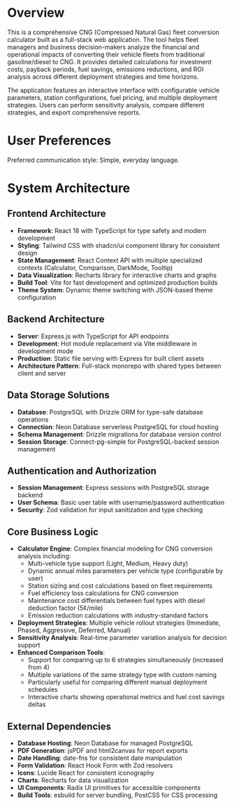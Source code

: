 # Overview

This is a comprehensive CNG (Compressed Natural Gas) fleet conversion calculator built as a full-stack web application. The tool helps fleet managers and business decision-makers analyze the financial and operational impacts of converting their vehicle fleets from traditional gasoline/diesel to CNG. It provides detailed calculations for investment costs, payback periods, fuel savings, emissions reductions, and ROI analysis across different deployment strategies and time horizons.

The application features an interactive interface with configurable vehicle parameters, station configurations, fuel pricing, and multiple deployment strategies. Users can perform sensitivity analysis, compare different strategies, and export comprehensive reports.

# User Preferences

Preferred communication style: Simple, everyday language.

# System Architecture

## Frontend Architecture
- **Framework**: React 18 with TypeScript for type safety and modern development
- **Styling**: Tailwind CSS with shadcn/ui component library for consistent design
- **State Management**: React Context API with multiple specialized contexts (Calculator, Comparison, DarkMode, Tooltip)
- **Data Visualization**: Recharts library for interactive charts and graphs
- **Build Tool**: Vite for fast development and optimized production builds
- **Theme System**: Dynamic theme switching with JSON-based theme configuration

## Backend Architecture
- **Server**: Express.js with TypeScript for API endpoints
- **Development**: Hot module replacement via Vite middleware in development mode
- **Production**: Static file serving with Express for built client assets
- **Architecture Pattern**: Full-stack monorepo with shared types between client and server

## Data Storage Solutions
- **Database**: PostgreSQL with Drizzle ORM for type-safe database operations
- **Connection**: Neon Database serverless PostgreSQL for cloud hosting
- **Schema Management**: Drizzle migrations for database version control
- **Session Storage**: Connect-pg-simple for PostgreSQL-backed session management

## Authentication and Authorization
- **Session Management**: Express sessions with PostgreSQL storage backend
- **User Schema**: Basic user table with username/password authentication
- **Security**: Zod validation for input sanitization and type checking

## Core Business Logic
- **Calculator Engine**: Complex financial modeling for CNG conversion analysis including:
  - Multi-vehicle type support (Light, Medium, Heavy duty)
  - Dynamic annual miles parameters per vehicle type (configurable by user)
  - Station sizing and cost calculations based on fleet requirements
  - Fuel efficiency loss calculations for CNG conversion
  - Maintenance cost differentials between fuel types with diesel deduction factor (5¢/mile)
  - Emission reduction calculations with industry-standard factors
- **Deployment Strategies**: Multiple vehicle rollout strategies (Immediate, Phased, Aggressive, Deferred, Manual)
- **Sensitivity Analysis**: Real-time parameter variation analysis for decision support
- **Enhanced Comparison Tools**: 
  - Support for comparing up to 6 strategies simultaneously (increased from 4)
  - Multiple variations of the same strategy type with custom naming
  - Particularly useful for comparing different manual deployment schedules
  - Interactive charts showing operational metrics and fuel cost savings deltas

## External Dependencies

- **Database Hosting**: Neon Database for managed PostgreSQL
- **PDF Generation**: jsPDF and html2canvas for report exports
- **Date Handling**: date-fns for consistent date manipulation
- **Form Validation**: React Hook Form with Zod resolvers
- **Icons**: Lucide React for consistent iconography
- **Charts**: Recharts for data visualization
- **UI Components**: Radix UI primitives for accessible components
- **Build Tools**: esbuild for server bundling, PostCSS for CSS processing